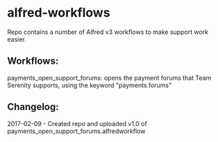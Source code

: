 # alfred-workflows

Repo contains a number of Alfred v3 workflows to make support work easier.

Workflows:
----------

payments_open_support_forums: opens the payment forums that Team Serenity supports, using the keyword "payments.forums"

Changelog: 
----------

2017-02-09 - Created repo and uploaded v1.0 of payments_open_support_forums.alfredworkflow
